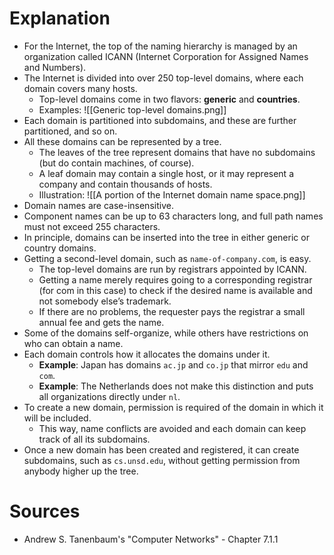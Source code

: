 # Explanation
- For the Internet, the top of the naming hierarchy is managed by an organization called ICANN (Internet Corporation for Assigned Names and Numbers).
- The Internet is divided into over 250 top-level domains, where each domain covers many hosts.
	- Top-level domains come in two flavors: **generic** and **countries**.
	- Examples: ![[Generic top-level domains.png]]
- Each domain is partitioned into subdomains, and these are further partitioned, and so on.
- All these domains can be represented by a tree.
	- The leaves of the tree represent domains that have no subdomains (but do contain machines, of course).
	- A leaf domain may contain a single host, or it may represent a company and contain thousands of hosts.
	- Illustration: ![[A portion of the Internet domain name space.png]]
- Domain names are case-insensitive.
- Component names can be up to 63 characters long, and full path names must not exceed 255 characters.
- In principle, domains can be inserted into the tree in either generic or country domains.
- Getting a second-level domain, such as `name-of-company.com`, is easy.
	- The top-level domains are run by registrars appointed by ICANN.
	- Getting a name merely requires going to a corresponding registrar (for com in this case) to check if the desired name is available and not somebody else’s trademark.
	- If there are no problems, the requester pays the registrar a small annual fee and gets the name.
- Some of the domains self-organize, while others have restrictions on who can obtain a name.
- Each domain controls how it allocates the domains under it.
	- **Example**: Japan has domains `ac.jp` and `co.jp` that mirror `edu` and `com`.
	- **Example**: The Netherlands does not make this distinction and puts all organizations directly under `nl`.
- To create a new domain, permission is required of the domain in which it will be included.
	- This way, name conflicts are avoided and each domain can keep track of all its subdomains.
- Once a new domain has been created and registered, it can create subdomains, such as `cs.unsd.edu`, without getting permission from anybody higher up the tree.

# Sources
- Andrew S. Tanenbaum's "Computer Networks" - Chapter 7.1.1
